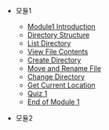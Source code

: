 - 모듈1

  - [Module1 Introduction](linux-tutorial-introduction.md)
  - [Directory Structure](linux-directory-structure.md)
  - [List Directory](linux-directory-listing-part-1.md)
  - [View File Contents](linux-more-command.md)
  - [Create Directory](linux-make-directory-command.md)
  - [Move and Rename File](linux-move-and-rename-file-command.md)
  - [Change Directory](linux-change-directory-command.md)
  - [Get Current Location](linux-print-working-directory-command.md)
  - [Quiz 1](linux-tutorial-quiz-1.md)
  - [End of Module 1](linux-tutorial-end-of-module-1.md)

- 모듈2

  